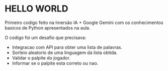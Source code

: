 # HELLO WORLD

Primeiro codigo feito na Imersão IA + Google Gemini com os conhecimentos basicos de Python apresentados na aula.

O codigo foi um desafio que precisava:

- Integracao com API para obter uma lista de palavras.
- Sorteio aleatorio de uma linguagem da lista obtida.
- Validar o palpite do jogador.
- Informar se o palpite esta correto ou nao.
